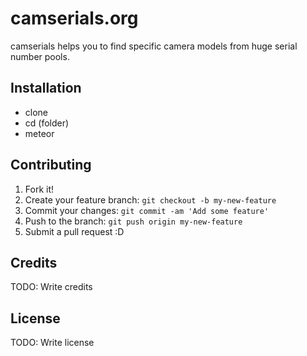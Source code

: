 # camserials.org
camserials helps you to find specific camera models from huge serial number pools.

## Installation

- clone
- cd (folder)
- meteor

## Contributing
1. Fork it!
2. Create your feature branch: `git checkout -b my-new-feature`
3. Commit your changes: `git commit -am 'Add some feature'`
4. Push to the branch: `git push origin my-new-feature`
5. Submit a pull request :D

## Credits
TODO: Write credits

## License
TODO: Write license